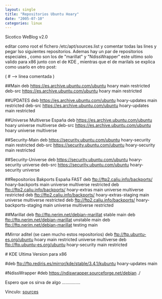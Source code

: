 ```yaml
---
layout: single
title: "Repositorios Ubuntu Hoary"
date: "2005-07-10"
categories: linux
---
```


Sicotico WeBlog v2.0

editar como root el fichero /etc/apt/sources.list y comentar todas las lines y pegar lso siguientes repositorios. Ademas hay un par de repositorios especiales , como son los de "marillat" y "NdissWrapper" este ultimo solo valido para x86 junto con el de KDE , mientras que el de marilals se explica como usarlo en otro post:

( # --> linea comentada )

##Main deb https://es.archive.ubuntu.com/ubuntu hoary main restricted deb-src https://es.archive.ubuntu.com/ubuntu hoary main restricted

##UPDATES deb https://es.archive.ubuntu.com/ubuntu hoary-updates main restricted deb-src https://es.archive.ubuntu.com/ubuntu hoary-updates main restricted

##Universe Multiverse España deb https://es.archive.ubuntu.com/ubuntu hoary universe multiverse deb-src https://es.archive.ubuntu.com/ubuntu hoary universe multiverse

##Security-Main deb https://security.ubuntu.com/ubuntu hoary-security main restricted deb-src https://security.ubuntu.com/ubuntu hoary-security main restricted

##Security-Universe deb https://security.ubuntu.com/ubuntu hoary-security universe deb-src https://security.ubuntu.com/ubuntu hoary-security universe

##Repositorios Bakports España FAST deb ftp://ftp2.caliu.info/backports/ hoary-backports main universe multiverse restricted deb ftp://ftp2.caliu.info/backports/ hoary-extras main universe multiverse restricted deb ftp://ftp2.caliu.info/backports/ hoary-extras-staging main universe multiverse restricted deb ftp://ftp2.caliu.info/backports/ hoary-backports-staging main universe multiverse restricted

##Marillat deb ftp://ftp.nerim.net/debian-marillat stable main deb ftp://ftp.nerim.net/debian-marillat unstable main deb ftp://ftp.nerim.net/debian-marillat testing main

#Mirror aditel (se caen mucho estos repositorios) deb ftp://ftp.ubuntu-es.org/ubuntu hoary main restricted universe multiverse deb ftp://ftp.ubuntu-es.org/ubuntu hoary-security main restricted

\# KDE Ultima Version para x86

#deb ftp://ftp.rediris.es/mirror/kde/stable/3.4.1/kubuntu hoary-updates main

#NdissWrapper #deb https://ndiswrapper.sourceforge.net/debian ./

Espero que os sirva de algo ...............

Vínculo: [sources](https://www.blogger.com/sources)
